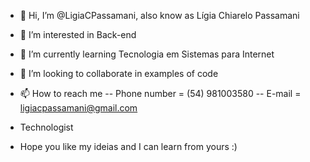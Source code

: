 - 👋 Hi, I’m @LigiaCPassamani, also know as Lígia Chiarelo Passamani
- 👀 I’m interested in Back-end
- 🌱 I’m currently learning Tecnologia em Sistemas para Internet
- 💞️ I’m looking to collaborate in examples of code
- 📫 How to reach me --
        Phone number = (54) 981003580 --
        E-mail = ligiacpassamani@gmail.com
        
- Technologist
- Hope you like my ideias and I can learn from yours :)
 


<!---
LigiaCPassamani/LigiaCPassamani is a ✨ special ✨ repository because its `README.md` (this file) appears on your GitHub profile.
You can click the Preview link to take a look at your changes.
--->
